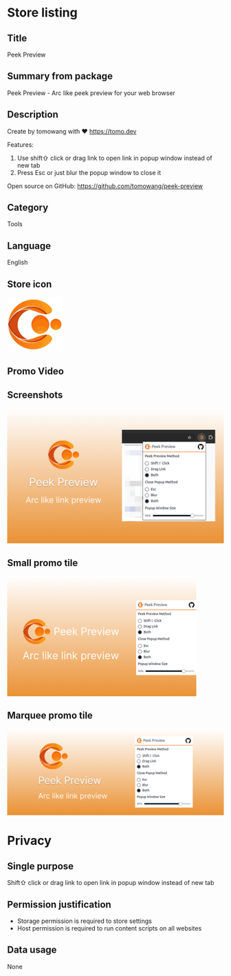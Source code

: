 # Store listing

## Title

Peek Preview

## Summary from package

Peek Preview - Arc like peek preview for your web browser

## Description

Create by tomowang with ❤️ <https://tomo.dev>

Features:

1. Use shift⇧ click or drag link to open link in popup window instead of new tab
2. Press Esc or just blur the popup window to close it

Open source on GitHub: <https://github.com/tomowang/peek-preview>

## Category

Tools

## Language

English

## Store icon

![icon 128](../public/icon/128.png)

## Promo Video

## Screenshots

![screenshot 1](./screenshot-1.png)

## Small promo tile

![small promo tile](./promotional-small.png)

## Marquee promo tile

![marquee promo tile](./promotional-marquee.png)

# Privacy

## Single purpose

Shift⇧ click or drag link to open link in popup window instead of new tab

## Permission justification

-   Storage permission is required to store settings
-   Host permission is required to run content scripts on all websites

## Data usage

None
